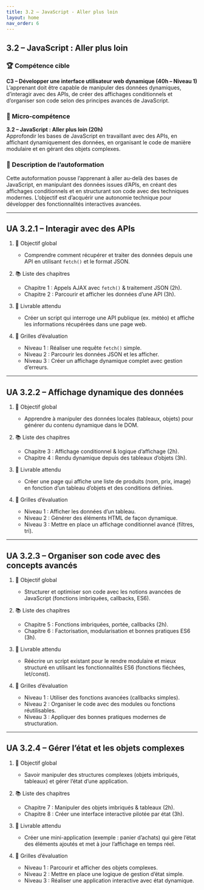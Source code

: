 ```yaml
---
title: 3.2 – JavaScript - Aller plus loin
layout: home
nav_order: 6
---
```


## 3.2 – JavaScript : Aller plus loin

### 🏆 Compétence cible
**C3 – Développer une interface utilisateur web dynamique (40h – Niveau 1)**  
L’apprenant doit être capable de manipuler des données dynamiques, d’interagir avec des APIs, de créer des affichages conditionnels et d’organiser son code selon des principes avancés de JavaScript.

### 🧩 Micro-compétence
**3.2 – JavaScript : Aller plus loin (20h)**  
Approfondir les bases de JavaScript en travaillant avec des APIs, en affichant dynamiquement des données, en organisant le code de manière modulaire et en gérant des objets complexes.

### 📝 Description de l’autoformation
Cette autoformation pousse l’apprenant à aller au-delà des bases de JavaScript, en manipulant des données issues d’APIs, en créant des affichages conditionnels et en structurant son code avec des techniques modernes. L’objectif est d’acquérir une autonomie technique pour développer des fonctionnalités interactives avancées.

---

## UA 3.2.1 – Interagir avec des APIs

1. 🎯 Objectif global

   * Comprendre comment récupérer et traiter des données depuis une API en utilisant `fetch()` et le format JSON.

2. 📚 Liste des chapitres

   * Chapitre 1 : Appels AJAX avec `fetch()` & traitement JSON (2h).
   * Chapitre 2 : Parcourir et afficher les données d’une API (3h).

3. 📄 Livrable attendu

   * Créer un script qui interroge une API publique (ex. météo) et affiche les informations récupérées dans une page web.

4. 🧪 Grilles d’évaluation

   * Niveau 1 : Réaliser une requête `fetch()` simple.
   * Niveau 2 : Parcourir les données JSON et les afficher.
   * Niveau 3 : Créer un affichage dynamique complet avec gestion d’erreurs.

---

## UA 3.2.2 – Affichage dynamique des données

1. 🎯 Objectif global

   * Apprendre à manipuler des données locales (tableaux, objets) pour générer du contenu dynamique dans le DOM.

2. 📚 Liste des chapitres

   * Chapitre 3 : Affichage conditionnel & logique d’affichage (2h).
   * Chapitre 4 : Rendu dynamique depuis des tableaux d’objets (3h).

3. 📄 Livrable attendu

   * Créer une page qui affiche une liste de produits (nom, prix, image) en fonction d’un tableau d’objets et des conditions définies.

4. 🧪 Grilles d’évaluation

   * Niveau 1 : Afficher les données d’un tableau.
   * Niveau 2 : Générer des éléments HTML de façon dynamique.
   * Niveau 3 : Mettre en place un affichage conditionnel avancé (filtres, tri).

---

## UA 3.2.3 – Organiser son code avec des concepts avancés

1. 🎯 Objectif global

   * Structurer et optimiser son code avec les notions avancées de JavaScript (fonctions imbriquées, callbacks, ES6).

2. 📚 Liste des chapitres

   * Chapitre 5 : Fonctions imbriquées, portée, callbacks (2h).
   * Chapitre 6 : Factorisation, modularisation et bonnes pratiques ES6 (3h).

3. 📄 Livrable attendu

   * Réécrire un script existant pour le rendre modulaire et mieux structuré en utilisant les fonctionnalités ES6 (fonctions fléchées, let/const).

4. 🧪 Grilles d’évaluation

   * Niveau 1 : Utiliser des fonctions avancées (callbacks simples).
   * Niveau 2 : Organiser le code avec des modules ou fonctions réutilisables.
   * Niveau 3 : Appliquer des bonnes pratiques modernes de structuration.

---

## UA 3.2.4 – Gérer l’état et les objets complexes

1. 🎯 Objectif global

   * Savoir manipuler des structures complexes (objets imbriqués, tableaux) et gérer l’état d’une application.

2. 📚 Liste des chapitres

   * Chapitre 7 : Manipuler des objets imbriqués & tableaux (2h).
   * Chapitre 8 : Créer une interface interactive pilotée par état (3h).

3. 📄 Livrable attendu

   * Créer une mini-application (exemple : panier d’achats) qui gère l’état des éléments ajoutés et met à jour l’affichage en temps réel.

4. 🧪 Grilles d’évaluation

   * Niveau 1 : Parcourir et afficher des objets complexes.
   * Niveau 2 : Mettre en place une logique de gestion d’état simple.
   * Niveau 3 : Réaliser une application interactive avec état dynamique.

